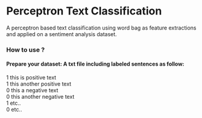 # Perceptron Text Classification
A perceptron based text classification using word bag as feature extractions and applied on a sentiment analysis dataset.

### How to use ?
#### Prepare your dataset: A txt file including labeled sentences as follow:
1 this is positive text
<br>1 this another positive text
<br>0 this a negative text
<br>0 this another negative text
<br>1 etc..
<br>0 etc..

